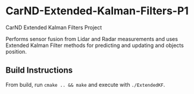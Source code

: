 # CarND-Extended-Kalman-Filters-P1
CarND Extended Kalman Filters Project

Performs sensor fusion from Lidar and Radar measurements and uses Extended Kalman Filter methods for predicting and updating and objects position.

## Build Instructions

From build, run `cmake .. && make` and execute with `./ExtendedKF`.
